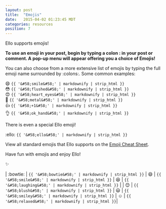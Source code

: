 ```yaml
---
layout: post
title:  "Emojis"
date:   2015-04-02 01:23:45 MDT
categories: resources
position: 7
---
```

Ello supports emojis!

**To use an emoji in your post, begin by typing a colon : in your post or comment. A pop-up menu will appear offering you a choice of Emojis!**

You can also choose from a more extensive list of emojis by typing the full emoji name surrounded by :colons:. Some common examples:

:smile: `{{ '&#58;smile&#58;' | markdownify | strip_html }}`  
:flushed: `{{ '&#58;flushed&#58;' | markdownify | strip_html }}`  
:heart_eyes: `{{ '&#58;heart_eyes&#58;' | markdownify | strip_html }}`  
:metal: `{{ '&#58;metal&#58;' | markdownify | strip_html }}`  
:+1: `{{ '&#58;+1&#58;' | markdownify | strip_html }}`  
:ok_hand: `{{ '&#58;ok_hand&#58;' | markdownify | strip_html }}`  

There is even a special Ello emoji!

:ello: `{{ '&#58;ello&#58;' | markdownify | strip_html }}`

View all standard emojis that Ello supports on the [Emoji Cheat Sheet](http://www.emoji-cheat-sheet.com/).

Have fun with emojis and enjoy Ello!

:sparkles:

| :bowtie: | `{{ '&#58;bowtie&#58;' | markdownify | strip_html }}` | :smile: | `{{ '&#58;smile&#58;' | markdownify | strip_html }}` |  :laughing:  | `{{ '&#58;laughing&#58;' | markdownify | strip_html }}` |
| :blush: | `{{ '&#58;blush&#58;' | markdownify | strip_html }}` | :smiley: | `{{ '&#58;smiley&#58;' | markdownify | strip_html }}` |  :relaxed:  | `{{ '&#58;relaxed&#58;' | markdownify | strip_html }}`|
